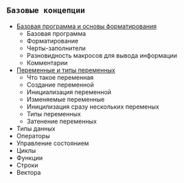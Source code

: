 ## `Базовые концепции`
  - [Базовая программа и основы форматирования](base.md)
    - Базовая программа
    - Форматирование
    - Черты-заполнители
    - Разновидность макросов для вывода информации
    - Комментарии
  - [Переменные и типы переменных](vars.md)
    - Что такое переменная
    - Создание переменной
    - Инициализация переменной
    - Изменяемые переменные
    - Иницилизация сразу нескольких переменых
    - Типы переменных
    - Затенение переменных
  - Типы данных
  - Операторы
  - Управление состоянием
  - Циклы
  - Функции
  - Строки
  - Вектора